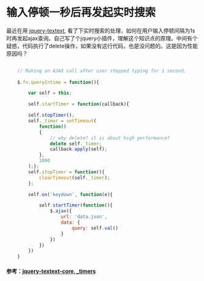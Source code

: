 ﻿# 输入停顿一秒后再发起实时搜索


最近在用 [jquery-textext][1], 看了下实时搜索的处理，如何在用户输入停顿间隔为1s时再发起ajax查询。自己写了个jquery小插件，理解这个知识点的原理。中间有个疑惑，代码执行了delete操作，如果没有这行代码，也是没问题的。这是因为性能原因吗？


```js
    
    // Making an AJAX call after user stopped typing for 1 second.
    
    $.fn.queryIntime = function(){

        var self = this;

        self.startTimer = function(callback){

        self.stopTimer();
        self._timer = setTimeout(
            function()
            {
                // why delete? it is about high performance?
                delete self._timer;
                callback.apply(self);
            },
            1000
        );};
        self.stopTimer = function(){
            clearTimeout(self._timer);
        };

        self.on('keydown', function(e){

            self.startTimer(function(){
                $.ajax({
                    url: 'data.json',
                    data: {
                        query: self.val()
                    }
                })
            })
        })
    }
```
    
    
    
#### 参考：[jquery-textext-core, _timers](https://github.com/alexgorbatchev/jquery-textext/blob/master/src/js/textext.core.js)
  [1]: https://github.com/alexgorbatchev/jquery-textext
